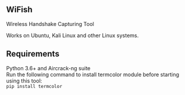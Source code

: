 ## WiFish<br/>
Wireless Handshake Capturing Tool<br/>

Works on Ubuntu, Kali Linux and other Linux systems.<br/>

## Requirements<br/>

Python 3.6+ and Aircrack-ng suite<br/>
Run the following command to install termcolor module before starting using this tool:<br/>
`pip install termcolor`



